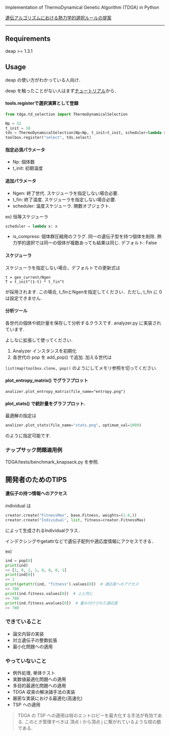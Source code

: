 Implementation of ThermoDynamical Genetic Algorithm (TDGA) in Python

[遺伝アルゴリズムにおける熱力学的選択ルールの提案](https://www.jstage.jst.go.jp/article/iscie1988/9/2/9_2_82/_pdf)
___
## Requirements
deap >= 1.3.1

## Usage
deap の使い方がわかっている人向け．

deap を触ったことがない人はまず[チュートリアル](https://deap.readthedocs.io/en/master/overview.html)から．

#### tools.registerで選択演算として登録
```python
from tdga.td_selection import ThermoDynamicalSelection

Np = 32
t_init = 10
tds = ThermoDynamicalSelection(Np=Np, t_init=t_init, scheduler=lambda x: x)
toolbox.register("select", tds.select)
```
#### 指定必須パラメータ
- Np: 個体数
- t_init: 初期温度

#### 追加パラメータ
- Ngen: 終了世代. スケジューラを指定しない場合必要.
- t_fin: 終了温度. スケジューラを指定しない場合必要.
- scheduler: 温度スケジューラ. 関数オブジェクト.

ex) 恒等スケジューラ
```python
scheduler = lambda x: x
```
- is_compress: 個体群圧縮用のフラグ. 同一の遺伝子型を持つ個体を削除. 熱力学的選択では同一の個体が複数あっても結果は同じ. デフォルト: False

#### スケジューラ
スケジューラを指定しない場合，デフォルトでの更新式は
```
t = gen_current/Ngen
T = t_init^(1-t) * t_fin^t
```
が採用されます. この場合, t_finとNgenを指定してください．ただし, t_fin に 0 は設定できません.


#### 分析ツール
各世代の個体や統計量を保存して分析するクラスです. analyzer.py に実装されています.

よしなに拡張して使ってください.

1. Analyzer インスタンスを初期化
2. 各世代の pop を add_pop() で追加. 加える世代は

```list(map(toolbox.clone, pop))```
のようにしてメモリ参照を切ってください.

#### plot_entropy_matrix() でグラフプロット
```
analizer.plot_entropy_matrix(file_name="entropy.png")
```
#### plot_stats() で統計量をグラフプロット.
最適解の指定は
```python
analizer.plot_stats(file_name="stats.png", optimum_val=1099)
```
のように指定可能です.

### ナップサック問題適用例
TDGA/tests/benchmark_knapsack.py を参照.

## 開発者のためのTIPS
#### 遺伝子の持つ情報へのアクセス

individual は
```python
creator.create("FitnessMax", base.Fitness, weights=(1.0,))
creator.create("Individual", list, fitness=creator.FitnessMax)
```
によって生成されるIndividualクラス．

インデクシングやgetattrなどで遺伝子配列や適応度情報にアクセスできる．

ex)
```python
ind = pop[0]
print(ind)
>> [1, 0, 1, 1, 0, 0, 0, 1]
print(ind[0])
>> 1
print(getattr(ind, "fitness").values[0])  # 適応度へのアクセス
>> 780
print(ind.fitness.values[0])  # 上と同じ
>> 780
print(ind.fitness.wvalues[0])  # 重み付けされた適応度
>> 780
```

### できていること
- 論文内容の実装
- 対立遺伝子の整数拡張
- 最小化問題への適用

### やっていないこと
- 例外処理, 単体テスト
- 実数値最適化問題への適用
- 多目的最適化問題への適用
- TDGA 収束の解決諸手法の実装
- 厳密な実装における最適化(高速化)
- TSP への適用

> TDGA の TSP への適用は枝のエントロピーを最大化する手法が有効である. このとき管理すべきは
頂点 i から頂点 j に繋がれているような枝の数である.
